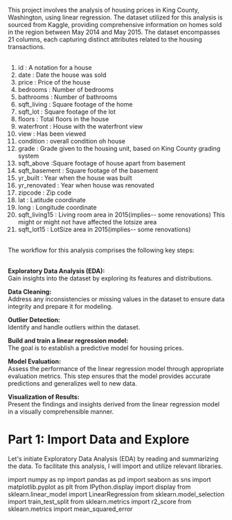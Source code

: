 This project involves the analysis of housing prices in King County, Washington, using linear regression. The dataset utilized for this analysis is sourced from Kaggle, providing comprehensive information on homes sold in the region between May 2014 and May 2015. The dataset encompasses 21 columns, each capturing distinct attributes related to the housing transactions. 
<br><br>
1. id : A notation for a house<br>
2. date : Date the house was sold<br>
3. price : Price of the house<br>
4. bedrooms : Number of bedrooms<br>
5. bathrooms : Number of bathrooms<br>
6. sqft_living : Square footage of the home<br>
7. sqft_lot : Square footage of the lot<br>
8. floors : Total floors in the house<br>
9. waterfront : House with the waterfront view<br>
10. view : Has been viewed<br>
11. condition : overall condition oh house<br>
12. grade : Grade given to the housing unit, based on King County grading system<br>
13. sqft_above :Square footage of house apart from basement<br>
14. sqft_basement : Square footage of the basement<br>
15. yr_built : Year when the house was built<br>
16. yr_renovated : Year when house was renovated<br>
17. zipcode : Zip code<br>
18. lat : Latitude coordinate<br>
19. long : Longitude coordinate<br>
20. sqft_living15 : Living room area in 2015(implies-- some renovations) This might or might not have affected the lotsize area<br>
21. sqft_lot15 : LotSize area in 2015(implies-- some renovations)<br><br>


The workflow for this analysis comprises the following key steps:<br><br>

**Exploratory Data Analysis (EDA):**<br>
Gain insights into the dataset by exploring its features and distributions.<br> 

**Data Cleaning:**<br>
Address any inconsistencies or missing values in the dataset to ensure data integrity and prepare it for modeling.<br>

**Outlier Detection:**<br>
Identify and handle outliers within the dataset. <br>

**Build and train a linear regression model:**<br>
The goal is to establish a predictive model for housing prices.<br>

**Model Evaluation:**<br>
Assess the performance of the linear regression model through appropriate evaluation metrics. This step ensures that the model provides accurate predictions and generalizes well to new data.<br>

**Visualization of Results:**<br>
Present the findings and insights derived from the linear regression model in a visually comprehensible manner.

# Part 1: Import Data and Explore

Let's initiate Exploratory Data Analysis (EDA) by reading and summarizing the data. To facilitate this analysis, I will import and utilize relevant libraries.

import numpy as np
import pandas as pd
import seaborn as sns
import matplotlib.pyplot as plt
from IPython.display import display
from sklearn.linear_model import LinearRegression
from sklearn.model_selection import train_test_split
from sklearn.metrics import r2_score 
from sklearn.metrics import mean_squared_error



